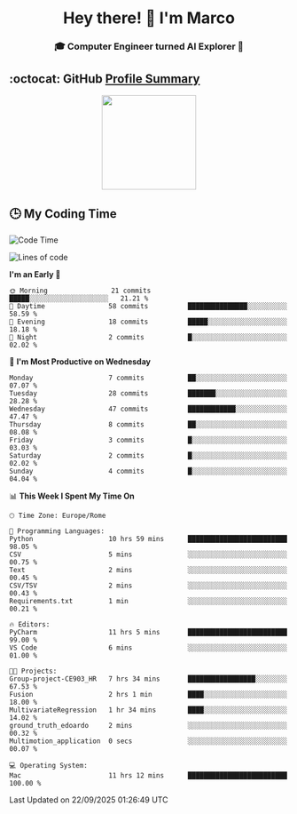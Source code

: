 <h1 align="center">Hey there! 👋 I'm Marco</h1> <h3 align="center">🎓 Computer Engineer turned AI Explorer 🌌</h3>

## :octocat: GitHub <a href="https://github.com/vn7n24fzkq/github-profile-summary-cards">Profile Summary</a>

<p align="center">
   <img style="height:170px;display:inline-block" src="http://github-profile-summary-cards.vercel.app/api/cards/profile-details?username=MarcoDelCore&theme=github_dark" />
</p>

## :clock3: My Coding Time 

<!--START_SECTION:waka-->
![Code Time](http://img.shields.io/badge/Code%20Time-149%20hrs%2057%20mins-blue)

![Lines of code](https://img.shields.io/badge/From%20Hello%20World%20I%27ve%20Written-105.3%20thousand%20lines%20of%20code-blue)

**I'm an Early 🐤** 

```text
🌞 Morning                21 commits          █████░░░░░░░░░░░░░░░░░░░░   21.21 % 
🌆 Daytime                58 commits          ███████████████░░░░░░░░░░   58.59 % 
🌃 Evening                18 commits          █████░░░░░░░░░░░░░░░░░░░░   18.18 % 
🌙 Night                  2 commits           █░░░░░░░░░░░░░░░░░░░░░░░░   02.02 % 
```
📅 **I'm Most Productive on Wednesday** 

```text
Monday                   7 commits           ██░░░░░░░░░░░░░░░░░░░░░░░   07.07 % 
Tuesday                  28 commits          ███████░░░░░░░░░░░░░░░░░░   28.28 % 
Wednesday                47 commits          ████████████░░░░░░░░░░░░░   47.47 % 
Thursday                 8 commits           ██░░░░░░░░░░░░░░░░░░░░░░░   08.08 % 
Friday                   3 commits           █░░░░░░░░░░░░░░░░░░░░░░░░   03.03 % 
Saturday                 2 commits           █░░░░░░░░░░░░░░░░░░░░░░░░   02.02 % 
Sunday                   4 commits           █░░░░░░░░░░░░░░░░░░░░░░░░   04.04 % 
```


📊 **This Week I Spent My Time On** 

```text
🕑︎ Time Zone: Europe/Rome

💬 Programming Languages: 
Python                   10 hrs 59 mins      █████████████████████████   98.05 % 
CSV                      5 mins              ░░░░░░░░░░░░░░░░░░░░░░░░░   00.75 % 
Text                     2 mins              ░░░░░░░░░░░░░░░░░░░░░░░░░   00.45 % 
CSV/TSV                  2 mins              ░░░░░░░░░░░░░░░░░░░░░░░░░   00.43 % 
Requirements.txt         1 min               ░░░░░░░░░░░░░░░░░░░░░░░░░   00.21 % 

🔥 Editors: 
PyCharm                  11 hrs 5 mins       █████████████████████████   99.00 % 
VS Code                  6 mins              ░░░░░░░░░░░░░░░░░░░░░░░░░   01.00 % 

🐱‍💻 Projects: 
Group-project-CE903_HR   7 hrs 34 mins       █████████████████░░░░░░░░   67.53 % 
Fusion                   2 hrs 1 min         ████░░░░░░░░░░░░░░░░░░░░░   18.00 % 
MultivariateRegression   1 hr 34 mins        ████░░░░░░░░░░░░░░░░░░░░░   14.02 % 
ground_truth_edoardo     2 mins              ░░░░░░░░░░░░░░░░░░░░░░░░░   00.32 % 
Multimotion_application  0 secs              ░░░░░░░░░░░░░░░░░░░░░░░░░   00.07 % 

💻 Operating System: 
Mac                      11 hrs 12 mins      █████████████████████████   100.00 % 
```


 Last Updated on 22/09/2025 01:26:49 UTC
<!--END_SECTION:waka-->
